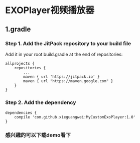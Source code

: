 # EXOPlayer视频播放器
## 1.gradle
### Step 1. Add the JitPack repository to your build file
Add it in your root build.gradle at the end of repositories:
```
allprojects {
    repositories {
        ...
        maven { url 'https://jitpack.io' }
        maven { url "https://maven.google.com" }
    }
}
```
### Step 2. Add the dependency
```
dependencies {
    compile 'com.github.xieguangwei:MyCustomExoPlayer:1.0'
}
```
### 感兴趣的可以下载demo看下